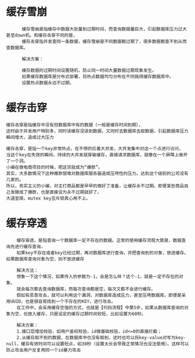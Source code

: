 # 缓存雪崩
          缓存雪崩是指缓存中数据大批量到过期时间，而查询数据量巨大，引起数据库压力过大甚至down机。和缓存击穿不同的是，        
          缓存击穿指并发查同一条数据，缓存雪崩是不同数据都过期了，很多数据都查不到从而查数据库。
          
          解决方案：
          
          缓存数据的过期时间设置随机，防止同一时间大量数据过期现象发生。
          如果缓存数据库是分布式部署，将热点数据均匀分布在不同搞得缓存数据库中。
          设置热点数据永远不过期。



# 缓存击穿

    缓存击穿是指缓存中没有但数据库中有的数据（一般是缓存时间到期），
    这时由于并发用户特别多，同时读缓存没读到数据，又同时去数据库去取数据，引起数据库压力瞬间增大，造成过大压力

    缓存击穿，是指一个key非常热点，在不停的扛着大并发，大并发集中对这一个点进行访问，
    当这个key在失效的瞬间，持续的大并发就穿破缓存，直接请求数据库，就像在一个屏障上凿开了一个洞。
    小编在做电商项目的时候，把这货就成为“爆款”。
    其实，大多数情况下这种爆款很难对数据库服务器造成压垮性的压力。达到这个级别的公司没有几家的。
    所以，务实主义的小编，对主打商品都是早早的做好了准备，让缓存永不过期。即便某些商品自己发酵成了爆款，也是直接设为永不过期就好了。
    大道至简，mutex key互斥锁真心用不上。


# 缓存穿透
        缓存穿透，是指查询一个数据库一定不存在的数据。正常的使用缓存流程大致是，数据查询先进行缓存查询，
        如果key不存在或者key已经过期，再对数据库进行查询，并把查询到的对象，放进缓存。如果数据库查询对象为空，则不放进缓存
        
        解决方法：
        想象一下这个情况，如果传入的参数为-1，会是怎么样？这个-1，就是一定不存在的对象。
        就会每次都去查询数据库，而每次查询都是空，每次又都不会进行缓存。
        假如有恶意攻击，就可以利用这个漏洞，对数据库造成压力，甚至压垮数据库。即便是采用UUID，也是很容易找到一个不存在的KEY，进行攻击。
        在工作中，会采用缓存空值的方式，也就是【代码流程】中第5步，如果从数据库查询的对象为空，也放入缓存，只是设定的缓存过期时间较短，比如设置为60秒。

        解决方案：
        1.接口层增加校验，如用户鉴权校验，id做基础校验，id<=0的直接拦截；
        2.从缓存取不到的数据，在数据库中也没有取到，这时也可以将key-value对写为key-null，缓存有效时间可以设置短点，如30秒（设置太长会导致正常情况也没法使用）。这样可以防止攻击用户反复用同一个id暴力攻击
